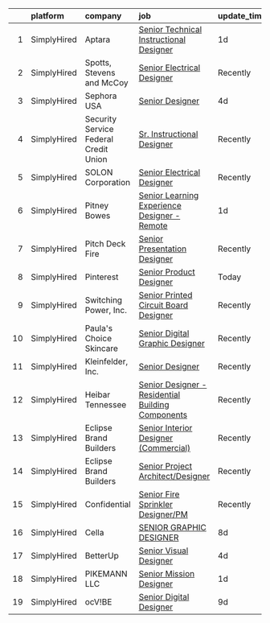 

|    | platform    | company                               | job                                                                                                                                                           | update_time   | location          |
|---:|:------------|:--------------------------------------|:--------------------------------------------------------------------------------------------------------------------------------------------------------------|:--------------|:------------------|
|  1 | SimplyHired | Aptara                                | [Senior Technical Instructional Designer](https://www.simplyhired.com/job/7FcBFgev-tTDnfPewY2wBdt-6f29aqNg_X84f48Ng_W-NePw9ilMIg?q=senior+designer)           | 1d            | Remote            |
|  2 | SimplyHired | Spotts, Stevens and McCoy             | [Senior Electrical Designer](https://www.simplyhired.com/job/OUOe_ZaLwGQ389GUziG8nwD_B822G9L9scLXhGvIxYlL6e1NRnyWIg?q=senior+designer)                        | Recently      | Reading, PA       |
|  3 | SimplyHired | Sephora USA                           | [Senior Designer](https://www.simplyhired.com/job/RAnXB8s82HAC5o8esF-_TZVjSAXAwFd3Ik8UM2WKeHAX3Zi10gAgNw?q=senior+designer)                                   | 4d            | San Francisco, CA |
|  4 | SimplyHired | Security Service Federal Credit Union | [Sr. Instructional Designer](https://www.simplyhired.com/job/omrLPzKyFd5rkfEMbmIt5Bdt313O4re3nKU_5QB1Asyw8WuhXXW1Gg?q=senior+designer)                        | Recently      | San Antonio, TX   |
|  5 | SimplyHired | SOLON Corporation                     | [Senior Electrical Designer](https://www.simplyhired.com/job/jRhuRKNNSGKMJ2xB4WjCBXeATWM5poouJK1u3UWero-FNsDmmiYF5w?q=senior+designer)                        | Recently      | Phoenix, AZ       |
|  6 | SimplyHired | Pitney Bowes                          | [Senior Learning Experience Designer - Remote](https://www.simplyhired.com/job/0zFtAxYqmFndCll_vGdJECtprcTknTrAQqCee7ZQSv2ahCC2BUIb0w?q=senior+designer)      | 1d            | Texas             |
|  7 | SimplyHired | Pitch Deck Fire                       | [Senior Presentation Designer](https://www.simplyhired.com/job/jYNTnV-puvkSD-LiXWowLCQsrIrlIgUc9XdxbeCKV4VMJpASc_8p9Q?q=senior+designer)                      | Recently      | Remote            |
|  8 | SimplyHired | Pinterest                             | [Senior Product Designer](https://www.simplyhired.com/job/LjnTCvkrAyEt5-XBZTIQnjcjR_cf6N5lLfjZhe0nqSXAgR6bV0TOLQ?q=senior+designer)                           | Today         | Remote            |
|  9 | SimplyHired | Switching Power, Inc.                 | [Senior Printed Circuit Board Designer](https://www.simplyhired.com/job/EGkLTk7i5SF53cVrlY3I6dmm6nS3uV1BWXhFe21llvHv-p_TvSbCoA?q=senior+designer)             | Recently      | Ronkonkoma, NY    |
| 10 | SimplyHired | Paula's Choice Skincare               | [Senior Digital Graphic Designer](https://www.simplyhired.com/job/bijPNlFtUhpXGfL_ZQ6SQODWWALt2m7wiFeB_8sd1fiSpeSnzqA_1Q?q=senior+designer)                   | Recently      | Seattle, WA       |
| 11 | SimplyHired | Kleinfelder, Inc.                     | [Senior Designer](https://www.simplyhired.com/job/20TYhAxrjOQa227sSVOYvh0c4pVPRGyjcLq63s-jmUszkq7V-Tj7TA?q=senior+designer)                                   | Recently      | Dover, DE         |
| 12 | SimplyHired | Heibar Tennessee                      | [Senior Designer - Residential Building Components](https://www.simplyhired.com/job/LZNz9XFG3wNaY66UPqBKqeAY3BQmxjmYXYHekdoJ9RaImSvgmkDqpw?q=senior+designer) | Recently      | Westmoreland, TN  |
| 13 | SimplyHired | Eclipse Brand Builders                | [Senior Interior Designer (Commercial)](https://www.simplyhired.com/job/O31U44uTvCk6Md1bmIgfETA3an8SYJZ4OGX3bWRyC4ZDMFwFD5AwCg?q=senior+designer)             | Recently      | Suwanee, GA       |
| 14 | SimplyHired | Eclipse Brand Builders                | [Senior Project Architect/Designer](https://www.simplyhired.com/job/FjvorXWQp0IWIVl46O9yRKToTIS8RP19WqRWItKGudBf2r7jhoHoKA?q=senior+designer)                 | Recently      | Suwanee, GA       |
| 15 | SimplyHired | Confidential                          | [Senior Fire Sprinkler Designer/PM](https://www.simplyhired.com/job/Qpimr_k2kSdCQKbKj6Clj6gy3BtvIRm4VxREu-soLH3_3JdoG6TpAA?q=senior+designer)                 | Recently      | Marietta, GA      |
| 16 | SimplyHired | Cella                                 | [SENIOR GRAPHIC DESIGNER](https://www.simplyhired.com/job/XnwiQ3hEJDGkqKBhV-1dnuepfHD8IPbLXujpgWwYFzFpBfnfwzZ3XA?q=senior+designer)                           | 8d            | Remote            |
| 17 | SimplyHired | BetterUp                              | [Senior Visual Designer](https://www.simplyhired.com/job/TgH0XynelgsrORge1VDxNkrzxOU6KqmcBb-pJ61EMHwwwwGpeIxC4w?q=senior+designer)                            | 4d            | Austin, TX        |
| 18 | SimplyHired | PIKEMANN LLC                          | [Senior Mission Designer](https://www.simplyhired.com/job/ClzV4Z8-G2BZuedx868UDsTsQPuqhv2T5eBczB58THL_HXtpPEyUpA?q=senior+designer)                           | 1d            | Remote            |
| 19 | SimplyHired | ocV!BE                                | [Senior Digital Designer](https://www.simplyhired.com/job/gvxxyT47ytY4eangyiPSDk4ur0ghtf59ehEr61pyt1dXW59SRNIEog?q=senior+designer)                           | 9d            | California        |